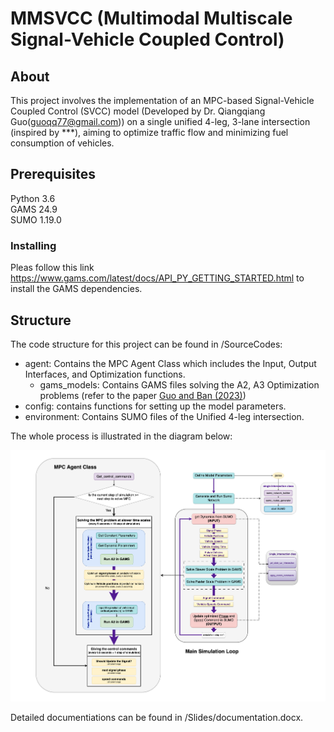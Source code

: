 # MMSVCC (Multimodal Multiscale Signal-Vehicle Coupled Control)

## About
This project involves the implementation of an MPC-based Signal-Vehicle Coupled Control (SVCC) model (Developed by Dr. Qiangqiang Guo(guoqq77@gmail.com)) on a single unified 4-leg, 3-lane intersection (inspired by ***), aiming to optimize traffic flow and minimizing fuel consumption of vehicles.

## Prerequisites
Python 3.6   
GAMS 24.9  
SUMO 1.19.0  

### Installing
Pleas follow this link https://www.gams.com/latest/docs/API_PY_GETTING_STARTED.html to install the GAMS dependencies. 

## Structure
The code structure for this project can be found in /SourceCodes:  

- agent: Contains the MPC Agent Class which includes the Input, Output Interfaces, and Optimization functions.  
    - gams_models: Contains GAMS files solving the A2, A3 Optimization problems (refer to the paper [Guo and Ban (2023)](https://www.sciencedirect.com/science/article/abs/pii/S0191261523001121))  
- config: contains functions for setting up the model parameters.
- environment: Contains SUMO files of the Unified 4-leg intersection.

The whole process is illustrated in the diagram below:  

![MPC Agent Diagram](Slides/MultiScale%20Traffic%20Control%20Diagram.png)

 
Detailed documentiations can be found in /Slides/documentation.docx.  
